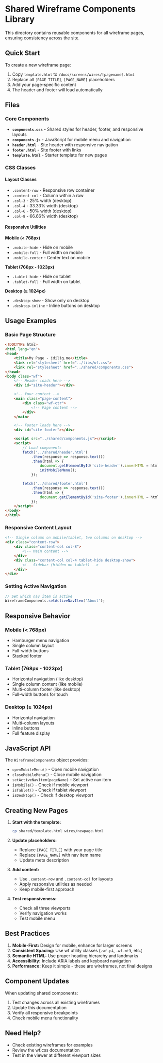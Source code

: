 # Shared Wireframe Components Library

This directory contains reusable components for all wireframe pages, ensuring consistency across the site.

## Quick Start

To create a new wireframe page:

1. Copy `template.html` to `/docs/screens/wires/[pagename].html`
2. Replace all `[PAGE TITLE]`, `[PAGE_NAME]` placeholders
3. Add your page-specific content
4. The header and footer will load automatically

## Files

### Core Components

- **`components.css`** - Shared styles for header, footer, and responsive layouts
- **`components.js`** - JavaScript for mobile menu and navigation
- **`header.html`** - Site header with responsive navigation
- **`footer.html`** - Site footer with links
- **`template.html`** - Starter template for new pages

### CSS Classes

#### Layout Classes

- `.content-row` - Responsive row container
- `.content-col` - Column within a row
- `.col-3` - 25% width (desktop)
- `.col-4` - 33.33% width (desktop)
- `.col-6` - 50% width (desktop)
- `.col-8` - 66.66% width (desktop)

#### Responsive Utilities

**Mobile (< 768px)**
- `.mobile-hide` - Hide on mobile
- `.mobile-full` - Full width on mobile
- `.mobile-center` - Center text on mobile

**Tablet (768px - 1023px)**
- `.tablet-hide` - Hide on tablet
- `.tablet-full` - Full width on tablet

**Desktop (≥ 1024px)**
- `.desktop-show` - Show only on desktop
- `.desktop-inline` - Inline buttons on desktop

## Usage Examples

### Basic Page Structure

```html
<!DOCTYPE html>
<html lang="en">
<head>
    <title>My Page - jdilig.me</title>
    <link rel="stylesheet" href="../libs/wf.css">
    <link rel="stylesheet" href="../shared/components.css">
</head>
<body class="wf">
    <!-- Header loads here -->
    <div id="site-header"></div>

    <!-- Your content -->
    <main class="page-content">
        <div class="wf-ctr">
            <!-- Page content -->
        </div>
    </main>

    <!-- Footer loads here -->
    <div id="site-footer"></div>

    <script src="../shared/components.js"></script>
    <script>
        // Load components
        fetch('../shared/header.html')
            .then(response => response.text())
            .then(html => {
                document.getElementById('site-header').innerHTML = html;
                initMobileMenu();
            });

        fetch('../shared/footer.html')
            .then(response => response.text())
            .then(html => {
                document.getElementById('site-footer').innerHTML = html;
            });
    </script>
</body>
</html>
```

### Responsive Content Layout

```html
<!-- Single column on mobile/tablet, two columns on desktop -->
<div class="content-row">
    <div class="content-col col-8">
        <!-- Main content -->
    </div>
    <div class="content-col col-4 tablet-hide desktop-show">
        <!-- Sidebar (hidden on tablet) -->
    </div>
</div>
```

### Setting Active Navigation

```javascript
// Set which nav item is active
WireframeComponents.setActiveNavItem('About');
```

## Responsive Behavior

### Mobile (< 768px)
- Hamburger menu navigation
- Single column layout
- Full-width buttons
- Stacked footer

### Tablet (768px - 1023px)
- Horizontal navigation (like desktop)
- Single column content (like mobile)
- Multi-column footer (like desktop)
- Full-width buttons for touch

### Desktop (≥ 1024px)
- Horizontal navigation
- Multi-column layouts
- Inline buttons
- Full feature display

## JavaScript API

The `WireframeComponents` object provides:

- `openMobileMenu()` - Open mobile navigation
- `closeMobileMenu()` - Close mobile navigation
- `setActiveNavItem(pageName)` - Set active nav item
- `isMobile()` - Check if mobile viewport
- `isTablet()` - Check if tablet viewport
- `isDesktop()` - Check if desktop viewport

## Creating New Pages

1. **Start with the template:**
   ```bash
   cp shared/template.html wires/newpage.html
   ```

2. **Update placeholders:**
   - Replace `[PAGE TITLE]` with your page title
   - Replace `[PAGE_NAME]` with nav item name
   - Update meta description

3. **Add content:**
   - Use `.content-row` and `.content-col` for layouts
   - Apply responsive utilities as needed
   - Keep mobile-first approach

4. **Test responsiveness:**
   - Check all three viewports
   - Verify navigation works
   - Test mobile menu

## Best Practices

1. **Mobile-First:** Design for mobile, enhance for larger screens
2. **Consistent Spacing:** Use wf utility classes (`.wf-p4`, `.wf-mt3`, etc.)
3. **Semantic HTML:** Use proper heading hierarchy and landmarks
4. **Accessibility:** Include ARIA labels and keyboard navigation
5. **Performance:** Keep it simple - these are wireframes, not final designs

## Component Updates

When updating shared components:

1. Test changes across all existing wireframes
2. Update this documentation
3. Verify all responsive breakpoints
4. Check mobile menu functionality

## Need Help?

- Check existing wireframes for examples
- Review the wf.css documentation
- Test in the viewer at different viewport sizes